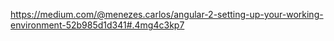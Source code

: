 
https://medium.com/@menezes.carlos/angular-2-setting-up-your-working-environment-52b985d1d341#.4mg4c3kp7
